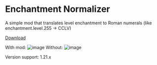 # Enchantment Normalizer
A simple mod that translates level enchantment to Roman numerals (like enchantment.level.255 -> CCLV)

[Download](https://github.com/FanyaOff/Enchant-Normalizer/releases/tag/1.0)

With mod:
![image](https://github.com/user-attachments/assets/4d70dc4f-e2a2-4ce5-8919-a104ccac0e63)
Without:
![image](https://github.com/user-attachments/assets/fc163dfa-1b48-491d-accb-7aa3be397b6f)

Version support: 1.21.x

